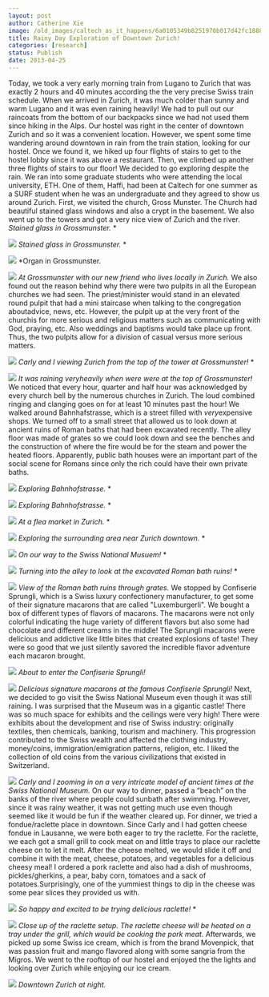 ```yaml
---
layout: post
author: Catherine Xie
image: /old_images/caltech_as_it_happens/6a0105349b8251970b017d42fc1888970c.jpg
title: Rainy Day Exploration of Downtown Zurich!
categories: [research]
status: Publish
date: 2013-04-25
---
```


Today, we took a very early morning train from Lugano to Zurich that was exactly 2 hours and 40 minutes according the the very precise Swiss train schedule. When we arrived in Zurich, it was much colder than sunny and warm Lugano and it was even raining heavily! We had to pull out our raincoats from the bottom of our backpacks since we had not used them since hiking in the Alps. Our hostel was right in the center of downtown Zurich and so it was a convenient location. However, we spent some time wandering
around downtown in rain from the train station, looking for our hostel. Once we found it, we hiked up four flights of stairs to get to the hostel lobby since it was above a restaurant. Then, we climbed up another three
flights of stairs to our floor!
We decided to go exploring despite the rain. We ran into some graduate students who were
attending the local university, ETH. One of them, Haffi, had been at Caltech
for one summer as a SURF student when he was an undergraduate and they agreed
to show us around Zurich. First, we visited the church, Gross Munster. The Church had beautiful stained glass windows and also a crypt in the basement. We also went up to the towers and got a very nice view of Zurich and the river. 
*Stained glass in Grossmunster.*
*

![](/old_images/caltech_as_it_happens/6a0105349b8251970b017d42fc1914970c.jpg)
*Stained glass in Grossmunster.*
*

![](/old_images/caltech_as_it_happens/6a0105349b8251970b017d42fc1983970c.jpg)
*Organ in Grossmunster.


![](/old_images/caltech_as_it_happens/6a0105349b8251970b017eea70762f970d.jpg)
*At Grossmunster with our new friend who lives locally in Zurich.*
We also found out the reason behind why there were two pulpits in all the European churches we had seen. The priest/minister would stand in an elevated round pulpit that had a mini staircase when talking to the congregation aboutadvice, news, etc. However, the pulpit up at the very front of the churchis for more serious and religious matters such as communicating with God, praying, etc. Also weddings and baptisms would take place up front. Thus, the two pulpits allow for a division of casual versus more serious matters.


![](/old_images/caltech_as_it_happens/6a0105349b8251970b017d42fc1d5f970c.jpg)
*Carly and I viewing Zurich from the top of the tower at Grossmunster!*
*

![](/old_images/caltech_as_it_happens/6a0105349b8251970b01901b73181b970b.jpg)
*It was raining veryheavily when were were at the top of Grossmunster!*
We noticed that every hour, quarter and half hour was acknowledged by every church bell by the numerous churches in Zurich. The loud combined ringing and clanging goes on for at least 10 minutes past the hour! We walked around Bahnhafstrasse, which is a street filled with *very*expensive shops. We turned off to a small street that allowed us to look down at ancient ruins of Roman baths that had been excavated recently. The alley floor was made of grates so we could look down and see the benches and the construction of where the fire would be for the steam and power the heated floors. Apparently, public bath houses were an important part of the social scene for Romans since only the rich could have their own private baths.


![](/old_images/caltech_as_it_happens/6a0105349b8251970b017eea707b74970d.jpg)
*Exploring Bahnhofstrasse.*
*

![](/old_images/caltech_as_it_happens/6a0105349b8251970b017d42fc1f78970c.jpg)
*Exploring Bahnhofstrasse.*
*

![](/old_images/caltech_as_it_happens/6a0105349b8251970b017eea708043970d.jpg)
*At a flea market in Zurich.*
*

![](/old_images/caltech_as_it_happens/6a0105349b8251970b017eea7080d2970d.jpg)
*Exploring the surrounding area near Zurich downtown.*
*

![](/old_images/caltech_as_it_happens/6a0105349b8251970b017d42fc273c970c.jpg)
*On our way to the Swiss National Musuem!*
*

![](/old_images/caltech_as_it_happens/6a0105349b8251970b017d42fc207c970c.jpg)
*Turning into the alley to look at the excavated Roman bath ruins!*
*

![](/old_images/caltech_as_it_happens/6a0105349b8251970b017eea707e16970d.jpg)
*View of the Roman bath ruins through grates.*
We stopped by Confiserie Sprungli, which is a Swiss luxury confectionery manufacturer, to get some of their signature macarons that are called "Luxemburgerli". We bought a box of different types of flavors of macarons. The macarons were not only colorful indicating the huge variety of different flavors but also some had chocolate and different creams in the middle! The Sprungli macarons were delicious and addictive like little bites that created explosions of taste! They were so good that we just silently savored the incredible flavor adventure each macaron brought.


![](/old_images/caltech_as_it_happens/6a0105349b8251970b017eea707f53970d.jpg)
*About to enter the Confiserie Sprungli!*


![](/old_images/caltech_as_it_happens/6a0105349b8251970b017eea707e65970d.jpg)
*Delicious signature macarons at the famous Confiserie Sprungli!*
Next, we decided to go visit the Swiss National Museum even though it was still raining. I was surprised that the Museum was in a gigantic castle! There was so much space for exhibits and the ceilings were very high! There were exhibits about the development and rise of Swiss industry: originally textiles, then chemicals, banking, tourism and machinery. This progression contributed to the Swiss wealth and affected the clothing industry, money/coins, immigration/emigration patterns, religion, etc. I liked the collection of old coins from the
various civilizations that existed in Switzerland.


![](/old_images/caltech_as_it_happens/6a0105349b8251970b01901b731f39970b.jpg)
*Carly and I zooming in on a very intricate model of ancient times at the Swiss National Museum.*
On our
way to dinner, passed a “beach” on the banks of the river where people could
sunbath after swimming. However, since it was rainy weather, it was not getting much use even though seemed like it would be fun if the weather cleared up. For dinner, we
tried a fondue/raclette place in downtown. Since Carly and I had gotten cheese fondue in Lausanne, we were both eager to try the raclette. For the raclette, we each got a small grill to cook meat on and little trays to place
our raclette cheese on to let it melt. After the cheese melted, we would slide it off and combine it with the meat, cheese,
potatoes, and vegetables for a delicious cheesy meal! I ordered a pork raclette and also had a dish of mushrooms, pickles/gherkins, a pear, baby corn, tomatoes and a sack of potatoes.Surprisingly, one of the
yummiest things to dip in the cheese was some pear slices they provided us
with.


![](/old_images/caltech_as_it_happens/6a0105349b8251970b01901b731fd5970b.jpg)
*So happy and excited to be trying delicious raclette!*
*

![](/old_images/caltech_as_it_happens/6a0105349b8251970b01901b732023970b.jpg)
*Close up of the raclette setup. The raclette cheese will be heated on a tray under the grill, which would be cooking the pork meat.*
Afterwards, we picked up some Swiss ice cream, which is from the brand Movenpick, that was passion fruit and mango flavored along with some sangria from the Migros. We went to the rooftop of our hostel and enjoyed the the lights and looking over Zurich while enjoying our ice cream.


![](/old_images/caltech_as_it_happens/6a0105349b8251970b017d42fc278d970c.jpg)
*Downtown Zurich at night.*
